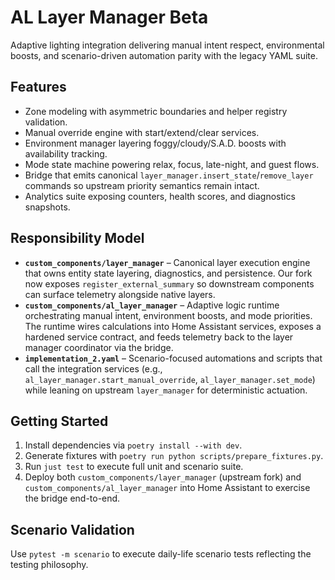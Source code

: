 # AL Layer Manager Beta

Adaptive lighting integration delivering manual intent respect, environmental boosts, and scenario-driven automation parity with the legacy YAML suite.

## Features
- Zone modeling with asymmetric boundaries and helper registry validation.
- Manual override engine with start/extend/clear services.
- Environment manager layering foggy/cloudy/S.A.D. boosts with availability tracking.
- Mode state machine powering relax, focus, late-night, and guest flows.
- Bridge that emits canonical `layer_manager.insert_state`/`remove_layer` commands so upstream priority semantics remain intact.
- Analytics suite exposing counters, health scores, and diagnostics snapshots.

## Responsibility Model
- **`custom_components/layer_manager`** – Canonical layer execution engine that owns entity state layering, diagnostics, and persistence. Our fork now exposes `register_external_summary` so downstream components can surface telemetry alongside native layers.
- **`custom_components/al_layer_manager`** – Adaptive logic runtime orchestrating manual intent, environment boosts, and mode priorities. The runtime wires calculations into Home Assistant services, exposes a hardened service contract, and feeds telemetry back to the layer manager coordinator via the bridge.
- **`implementation_2.yaml`** – Scenario-focused automations and scripts that call the integration services (e.g., `al_layer_manager.start_manual_override`, `al_layer_manager.set_mode`) while leaning on upstream `layer_manager` for deterministic actuation.

## Getting Started
1. Install dependencies via `poetry install --with dev`.
2. Generate fixtures with `poetry run python scripts/prepare_fixtures.py`.
3. Run `just test` to execute full unit and scenario suite.
4. Deploy both `custom_components/layer_manager` (upstream fork) and `custom_components/al_layer_manager` into Home Assistant to exercise the bridge end-to-end.

## Scenario Validation
Use `pytest -m scenario` to execute daily-life scenario tests reflecting the testing philosophy.

